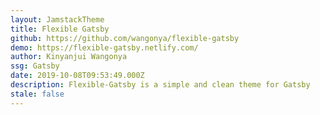 ```yaml
---
layout: JamstackTheme
title: Flexible Gatsby
github: https://github.com/wangonya/flexible-gatsby
demo: https://flexible-gatsby.netlify.com/
author: Kinyanjui Wangonya
ssg: Gatsby
date: 2019-10-08T09:53:49.000Z
description: Flexible-Gatsby is a simple and clean theme for Gatsby
stale: false
---
```

